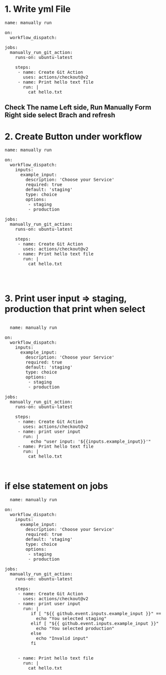 # 1. Write yml File 
<pre>
name: manually run

on:
  workflow_dispatch:

jobs:
  manually_run_git_action:
    runs-on: ubuntu-latest

    steps:
     - name: Create Git Action
       uses: actions/checkout@v2
     - name: Print hello text file
       run: |
         cat hello.txt
</pre>
## Check The name Left side, Run Manually Form Right side select Brach and refresh

# 2. Create Button under workflow 
<pre>
name: manually run

on:
  workflow_dispatch:
    inputs:
      example_input:
        description: 'Choose your Service'
        required: true
        default: 'staging'
        type: choice
        options:
         - staging
         - production

jobs:
  manually_run_git_action:
    runs-on: ubuntu-latest

    steps:
     - name: Create Git Action
       uses: actions/checkout@v2
     - name: Print hello text file
       run: |
         cat hello.txt

  
  
</pre>
# 3. Print user input => staging, production that print when select 
<pre>

  name: manually run

on:
  workflow_dispatch:
    inputs:
      example_input:
        description: 'Choose your Service'
        required: true
        default: 'staging'
        type: choice
        options:
         - staging
         - production

jobs:
  manually_run_git_action:
    runs-on: ubuntu-latest

    steps:
     - name: Create Git Action
       uses: actions/checkout@v2
     - name: print user input
       run: |
          echo "user input: '${{inputs.example_input}}'"
     - name: Print hello text file
       run: |
         cat hello.txt

  
</pre>

# if else statement on jobs 
<pre>
  name: manually run

on:
  workflow_dispatch:
    inputs:
      example_input:
        description: 'Choose your Service'
        required: true
        default: 'staging'
        type: choice
        options:
         - staging
         - production

jobs:
  manually_run_git_action:
    runs-on: ubuntu-latest

    steps:
     - name: Create Git Action
       uses: actions/checkout@v2
     - name: print user input
       run: |
          if [ "${{ github.event.inputs.example_input }}" == "staging" ]; then
            echo "You selected staging"
          elif [ "${{ github.event.inputs.example_input }}" == "production" ]; then
            echo "You selected production"
          else
            echo "Invalid input"
          fi


     - name: Print hello text file
       run: |
         cat hello.txt

  
</pre>
